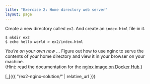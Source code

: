 ```yaml
---
title: "Exercise 2: Home directory web server"
layout: page
---
```


Create a new directory called `ex2`. And create an `index.html` file in it.

```terminal
$ mkdir ex2
$ echo hello world > ex2/index.html
```

*You're on your own now ...* Figure out how to use nginx to serve the contents of your home directory and view it in your browser on your machine.  
(Hint: read the documentation for the [nginx image on Docker Hub](https://hub.docker.com/\_/nginx/).)

[\_]({{ "/ex2-nginx-solution/" | relative_url }})
